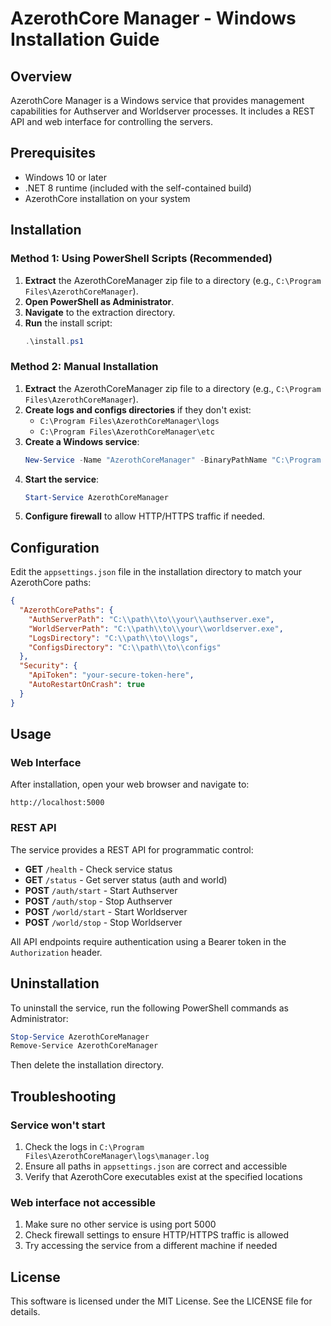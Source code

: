 








# AzerothCore Manager - Windows Installation Guide

## Overview
AzerothCore Manager is a Windows service that provides management capabilities for Authserver and Worldserver processes. It includes a REST API and web interface for controlling the servers.

## Prerequisites
- Windows 10 or later
- .NET 8 runtime (included with the self-contained build)
- AzerothCore installation on your system

## Installation

### Method 1: Using PowerShell Scripts (Recommended)

1. **Extract** the AzerothCoreManager zip file to a directory (e.g., `C:\Program Files\AzerothCoreManager`).
2. **Open PowerShell as Administrator**.
3. **Navigate** to the extraction directory.
4. **Run** the install script:
   ```powershell
   .\install.ps1
   ```

### Method 2: Manual Installation

1. **Extract** the AzerothCoreManager zip file to a directory (e.g., `C:\Program Files\AzerothCoreManager`).
2. **Create logs and configs directories** if they don't exist:
   - `C:\Program Files\AzerothCoreManager\logs`
   - `C:\Program Files\AzerothCoreManager\etc`
3. **Create a Windows service**:
   ```powershell
   New-Service -Name "AzerothCoreManager" -BinaryPathName "C:\Program Files\AzerothCoreManager\AzerothCoreManager.Service.exe" -StartupType Automatic
   ```
4. **Start the service**:
   ```powershell
   Start-Service AzerothCoreManager
   ```
5. **Configure firewall** to allow HTTP/HTTPS traffic if needed.

## Configuration

Edit the `appsettings.json` file in the installation directory to match your AzerothCore paths:

```json
{
  "AzerothCorePaths": {
    "AuthServerPath": "C:\\path\\to\\your\\authserver.exe",
    "WorldServerPath": "C:\\path\\to\\your\\worldserver.exe",
    "LogsDirectory": "C:\\path\\to\\logs",
    "ConfigsDirectory": "C:\\path\\to\\configs"
  },
  "Security": {
    "ApiToken": "your-secure-token-here",
    "AutoRestartOnCrash": true
  }
}
```

## Usage

### Web Interface
After installation, open your web browser and navigate to:
```
http://localhost:5000
```

### REST API
The service provides a REST API for programmatic control:

- **GET** `/health` - Check service status
- **GET** `/status` - Get server status (auth and world)
- **POST** `/auth/start` - Start Authserver
- **POST** `/auth/stop` - Stop Authserver
- **POST** `/world/start` - Start Worldserver
- **POST** `/world/stop` - Stop Worldserver

All API endpoints require authentication using a Bearer token in the `Authorization` header.

## Uninstallation

To uninstall the service, run the following PowerShell commands as Administrator:

```powershell
Stop-Service AzerothCoreManager
Remove-Service AzerothCoreManager
```

Then delete the installation directory.

## Troubleshooting

### Service won't start
1. Check the logs in `C:\Program Files\AzerothCoreManager\logs\manager.log`
2. Ensure all paths in `appsettings.json` are correct and accessible
3. Verify that AzerothCore executables exist at the specified locations

### Web interface not accessible
1. Make sure no other service is using port 5000
2. Check firewall settings to ensure HTTP/HTTPS traffic is allowed
3. Try accessing the service from a different machine if needed

## License

This software is licensed under the MIT License. See the LICENSE file for details.





